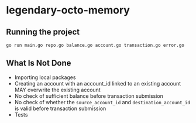 # legendary-octo-memory

## Running the project

`go run main.go repo.go balance.go account.go transaction.go error.go`

## What Is Not Done

- Importing local packages
- Creating an account with an account_id linked to an existing account MAY overwrite the existing account
- No check of sufficient balance before transaction submission
- No check of whether the `source_account_id` and `destination_account_id` is valid before transaction submission
- Tests